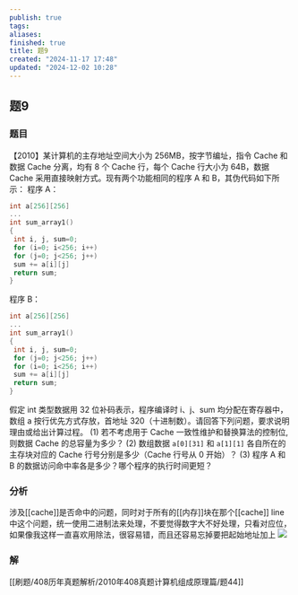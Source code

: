 ```yaml
---
publish: true
tags: 
aliases: 
finished: true
title: 题9
created: "2024-11-17 17:48"
updated: "2024-12-02 10:28"
---
```

## 题9
### 题目
【2010】某计算机的主存地址空间大小为 256MB，按字节编址，指令 Cache 和数据 Cache 分离，均有 8 个 Cache 行，每个 Cache 行大小为 64B，数据 Cache 采用直接映射方式。现有两个功能相同的程序 A 和 B，其伪代码如下所示：
程序 A：
```cpp
int a[256][256]
...
int sum_array1()
{
 int i, j, sum=0;
 for (i=0; i<256; i++)
 for (j=0; j<256; j++)
 sum += a[i][j]
 return sum;
}
```
程序 B：
```cpp
int a[256][256]
...
int sum_array1()
{
 int i, j, sum=0;
 for (j=0; j<256; j++)
 for (i=0; i<256; i++)
 sum += a[i][j]
 return sum;
}
```
假定 int 类型数据用 32 位补码表示，程序编译时 i、j、sum 均分配在寄存器中，数组 a 按行优先方式存放，首地址 320（十进制数）。请回答下列问题，要求说明理由或给出计算过程。
(1) 若不考虑用于 Cache 一致性维护和替换算法的控制位, 则数据 Cache 的总容量为多少？
(2) 数组数据 `a[0][31]` 和 `a[1][1]` 各自所在的主存块对应的 Cache 行号分别是多少（Cache 行号从 0 开始）？
(3) 程序 A 和 B 的数据访问命中率各是多少？哪个程序的执行时间更短？
### 分析
涉及[[cache]]是否命中的问题，同时对于所有的[[内存]]块在那个[[cache]] line中这个问题，统一使用二进制法来处理，不要觉得数字大不好处理，只看对应位，如果像我这样一直喜欢用除法，很容易错，而且还容易忘掉要把起始地址加上
![](https://img.hwenyi.tech/202412022007520.webp)
### 解
[[刷题/408历年真题解析/2010年408真题计算机组成原理篇/题44]]